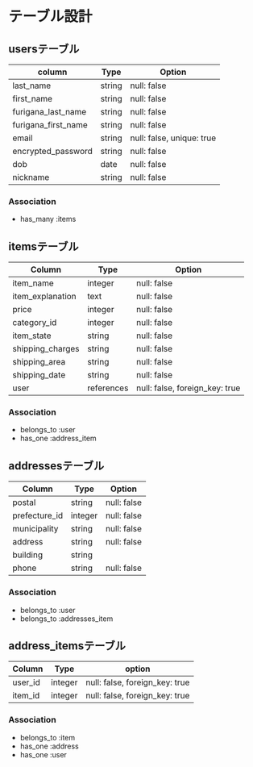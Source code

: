 # テーブル設計

## usersテーブル

| column                  | Type   | Option                    |
| ----------------------- | ------ | ------------------------- |
| last_name               | string | null: false               |
| first_name              | string | null: false               |
| furigana_last_name      | string | null: false               |
| furigana_first_name     | string | null: false               | 
| email                   | string | null: false, unique: true |
| encrypted_password      | string | null: false               |
| dob                     | date   | null: false               |
| nickname                | string | null: false               |

### Association

- has_many :items

## itemsテーブル

| Column           | Type        | Option                         |
| ---------------- | ----------- | ------------------------------ |
| item_name        | integer     | null: false                    |
| item_explanation | text        | null: false                    |
| price            | integer     | null: false                    |
| category_id      | integer     | null: false                    |
| item_state       | string      | null: false                    |
| shipping_charges | string      | null: false                    |
| shipping_area    | string      | null: false                    |
| shipping_date    | string      | null: false                    |
| user             | references  | null: false, foreign_key: true |

### Association

- belongs_to :user
- has_one :address_item


## addressesテーブル

| Column         | Type    | Option      |
| -------------- | ------- | ----------- |
| postal         | string  | null: false |
| prefecture_id  | integer | null: false |
| municipality   | string  | null: false |
| address        | string  | null: false |
| building       | string  |             |
| phone          | string  | null: false |

### Association

- belongs_to :user
- belongs_to :addresses_item

## address_itemsテーブル

| Column     | Type    | option                         |
| ---------- | ------- | ------------------------------ |
| user_id    | integer | null: false, foreign_key: true |
| item_id    | integer | null: false, foreign_key: true |

### Association
- belongs_to :item
- has_one :address
- has_one :user